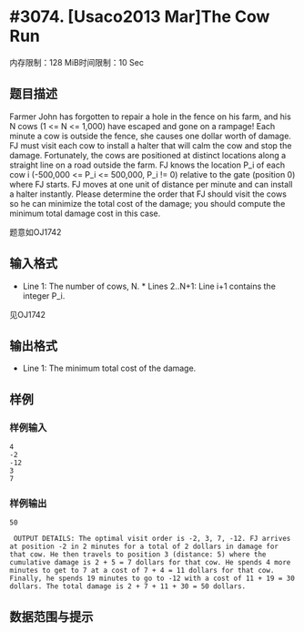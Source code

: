 # #3074. [Usaco2013 Mar]The Cow Run

内存限制：128 MiB时间限制：10 Sec

## 题目描述

Farmer John has forgotten to repair a hole in the fence on his farm, and his N cows (1 <= N <= 1,000) have escaped and gone on a rampage! Each minute a cow is outside the fence, she causes one dollar worth of damage. FJ must visit each cow to install a halter that will calm the cow and stop the damage. Fortunately, the cows are positioned at distinct locations along a straight line on a road outside the farm. FJ knows the location P_i of each cow i (-500,000 <= P_i <= 500,000, P_i != 0) relative to the gate (position 0) where FJ starts. FJ moves at one unit of distance per minute and can install a halter instantly. Please determine the order that FJ should visit the cows so he can minimize the total cost of the damage; you should compute the minimum total damage cost in this case. 

题意如OJ1742

## 输入格式

  * Line 1: The number of cows, N. * Lines 2..N+1: Line i+1 contains the integer P_i. 

见OJ1742

## 输出格式

* Line 1: The minimum total cost of the damage. 

## 样例

### 样例输入

    
    4
    -2
    -12
    3
    7
    
    
    

### 样例输出

    
    50
    
     OUTPUT DETAILS: The optimal visit order is -2, 3, 7, -12. FJ arrives at position -2 in 2 minutes for a total of 2 dollars in damage for that cow. He then travels to position 3 (distance: 5) where the cumulative damage is 2 + 5 = 7 dollars for that cow. He spends 4 more minutes to get to 7 at a cost of 7 + 4 = 11 dollars for that cow. Finally, he spends 19 minutes to go to -12 with a cost of 11 + 19 = 30 dollars. The total damage is 2 + 7 + 11 + 30 = 50 dollars. 
    
     
    
    

## 数据范围与提示
